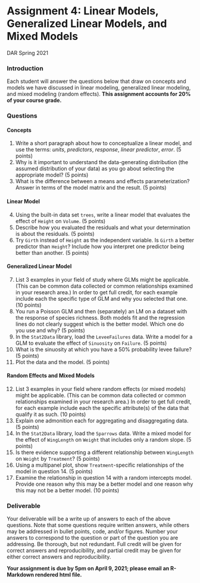 Assignment 4: Linear Models, Generalized Linear Models, and Mixed Models
================
DAR
Spring 2021

### Introduction

Each student will answer the questions below that draw on concepts and
models we have discussed in linear modeling, generalized linear
modeling, and mixed modeling (random effects). **This assignment
accounts for 20% of your course grade.**

### Questions

#### Concepts

1.  Write a short paragraph about how to conceptualize a linear model,
    and use the terms: *units*, *predictors*, *response*, *linear
    predictor*, *error*. (5 points)
2.  Why is it important to understand the data-generating distribution
    (the assumed distribution of your data) as you go about selecting
    the appropriate model? (5 points)
3.  What is the difference between a means and effects parameterization?
    Answer in terms of the model matrix and the result. (5 points)

#### Linear Model

4.  Using the built-in data set `trees`, write a linear model that
    evaluates the effect of `Height` on `Volume`. (5 points)
5.  Describe how you evaluated the residuals and what your determination
    is about the residuals. (5 points)
6.  Try `Girth` instead of `Height` as the independent variable. Is
    `Girth` a better predictor than `Height`? Include how you interpret
    one predictor being better than another. (5 points)

#### Generalized Linear Model

7.  List 3 examples in your field of study where GLMs might be
    applicable. (This can be common data collected or common
    relationships examined in your research area.) In order to get full
    credit, for each example include each the specific type of GLM and
    why you selected that one. (10 points)
8.  You run a Poisson GLM and then (separately) an LM on a dataset with
    the response of species richness. Both models fit and the regression
    lines do not clearly suggest which is the better model. Which one do
    you use and why? (5 points)
9.  In the `Stat2Data` library, load the `LeveeFailures` data. Write a
    model for a GLM to evaluate the effect of `Sinuosity` on `Failure`.
    (5 points)
10. What is the sinuosity at which you have a 50% probability levee
    failure? (5 points)
11. Plot the data and the model. (5 points)

#### Random Effects and Mixed Models

12. List 3 examples in your field where random effects (or mixed models)
    might be applicable. (This can be common data collected or common
    relationships examined in your research area.) In order to get full
    credit, for each example include each the specific attribute(s) of
    the data that qualify it as such. (10 points)
13. Explain one admonition each for aggregating and disaggregating data.
    (5 points)
14. In the `Stat2Data` library, load the `Sparrows` data. Write a mixed
    model for the effect of `WingLength` on `Weight` that includes only
    a random slope. (5 points)
15. Is there evidence supporting a different relationship between
    `WingLength` on `Weight` by `Treatment`? (5 points)
16. Using a multipanel plot, show `Treatment`-specific relationships of
    the model in question 14. (5 points)
17. Examine the relationship in question 14 with a random intercepts
    model. Provide one reason why this may be a better model and one
    reason why this may not be a better model. (10 points)

### Deliverable

Your deliverable will be a write up of answers to each of the above
questions. Note that some questions require written answers, while
others may be addressed in bullet points, code, and/or figures. Number
your answers to correspond to the question or part of the question you
are addressing. Be thorough, but not redundant. Full credit will be
given for correct answers and reproducibility, and partial credit may be
given for either correct answers and reproducibility.

**Your assignment is due by 5pm on April 9, 2021; please email an
R-Markdown rendered html file.**
